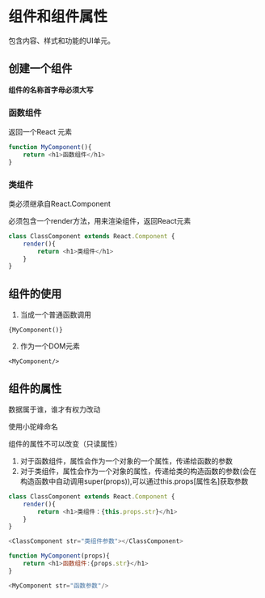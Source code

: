 # 组件和组件属性


包含内容、样式和功能的UI单元。

## 创建一个组件

**组件的名称首字母必须大写**


### 函数组件

返回一个React 元素

```js
function MyComponent(){
    return <h1>函数组件</h1>
}
```

### 类组件

类必须继承自React.Component


必须包含一个render方法，用来渲染组件，返回React元素


```js
class ClassComponent extends React.Component {
    render(){
        return <h1>类组件</h1>
    }
}
```



## 组件的使用


1. 当成一个普通函数调用

```JSX
{MyComponent()}
```

2. 作为一个DOM元素

```JSX
<MyComponent/>
```


## 组件的属性

数据属于谁，谁才有权力改动

使用小驼峰命名

组件的属性不可以改变（只读属性）

1. 对于函数组件，属性会作为一个对象的一个属性，传递给函数的参数
2. 对于类组件，属性会作为一个对象的属性，传递给类的构造函数的参数(会在构造函数中自动调用super(props)),可以通过this.props[属性名]获取参数

```js
class ClassComponent extends React.Component {
    render(){
        return <h1>类组件：{this.props.str}</h1>
    }
}

<ClassComponent str="类组件参数"></ClassComponent>
```


```js
function MyComponent(props){
    return <h1>函数组件:{props.str}</h1>
}

<MyComponent str="函数参数"/>

```





